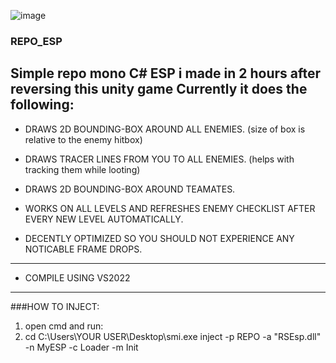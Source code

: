![image](https://github.com/user-attachments/assets/273a4e14-2d20-4949-a5d1-4036d93c9166)

### REPO_ESP
Simple repo mono C# ESP i made in 2 hours after reversing this unity game
Currently it does the following:
----------------------------------------------------------------------------------------------
- DRAWS 2D BOUNDING-BOX AROUND ALL ENEMIES. (size of box is relative to the enemy hitbox)
  

- DRAWS TRACER LINES FROM YOU TO ALL ENEMIES. (helps with tracking them while looting)
  

- DRAWS 2D BOUNDING-BOX AROUND TEAMATES.
  

- WORKS ON ALL LEVELS AND REFRESHES ENEMY CHECKLIST AFTER EVERY NEW LEVEL AUTOMATICALLY.
  

- DECENTLY OPTIMIZED SO YOU SHOULD NOT EXPERIENCE ANY NOTICABLE FRAME DROPS.


----------------------------------------------------------------------------------------------
- COMPILE USING VS2022
----------- 
###HOW TO INJECT:

1. open cmd and run:
2. cd C:\Users\YOUR USER\Desktop\smi.exe inject -p REPO -a "RSEsp.dll" -n MyESP -c Loader -m Init
